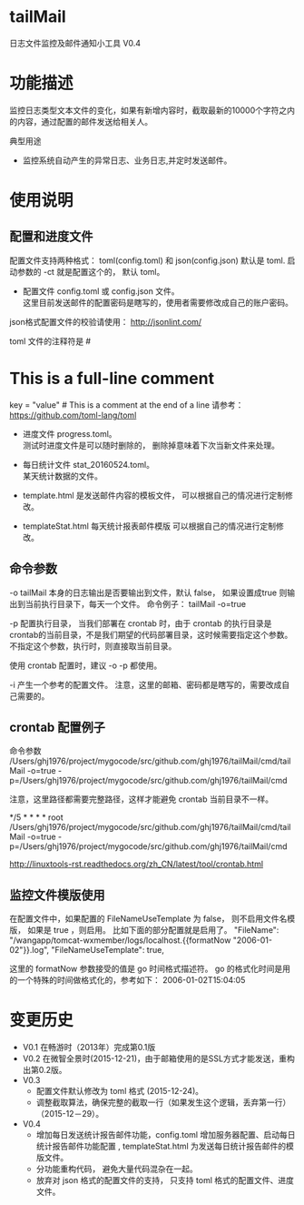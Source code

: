 tailMail
========

日志文件监控及邮件通知小工具 V0.4


# 功能描述 #
监控日志类型文本文件的变化，如果有新增内容时，截取最新的10000个字符之内的内容，通过配置的邮件发送给相关人。

典型用途
+ 监控系统自动产生的异常日志、业务日志,并定时发送邮件。


# 使用说明 #

## 配置和进度文件 ##
配置文件支持两种格式： toml(config.toml) 和 json(config.json)
默认是 toml.
启动参数的 -ct 就是配置这个的， 默认 toml。

+ 配置文件 config.toml 或 config.json 文件。   
这里目前发送邮件的配置密码是瞎写的，使用者需要修改成自己的账户密码。

json格式配置文件的校验请使用： http://jsonlint.com/

toml 文件的注释符是 #    
 # This is a full-line comment    
key = "value" # This is a comment at the end of a line
请参考： https://github.com/toml-lang/toml    


+ 进度文件 progress.toml。  
测试时进度文件是可以随时删除的， 删除掉意味着下次当新文件来处理。

+ 每日统计文件 stat_20160524.toml。  
某天统计数据的文件。

+ template.html 是发送邮件内容的模板文件，
可以根据自己的情况进行定制修改。

+ templateStat.html 每天统计报表邮件模版
可以根据自己的情况进行定制修改。


## 命令参数 ##

-o tailMail 本身的日志输出是否要输出到文件，默认 false， 如果设置成true 则输出到当前执行目录下，每天一个文件。
命令例子：
tailMail -o=true 

-p 配置执行目录， 当我们部署在 crontab 时，由于 crontab 的执行目录是crontab的当前目录，不是我们期望的代码部署目录，这时候需要指定这个参数。
不指定这个参数，执行时，则直接取当前目录。

使用 crontab 配置时，建议 -o -p 都使用。


-i 产生一个参考的配置文件。
注意，这里的邮箱、密码都是瞎写的，需要改成自己需要的。

## crontab 配置例子 ##

命令参数  
/Users/ghj1976/project/mygocode/src/github.com/ghj1976/tailMail/cmd/tailMail -o=true -p=/Users/ghj1976/project/mygocode/src/github.com/ghj1976/tailMail/cmd

注意，这里路径都需要完整路径，这样才能避免 crontab 当前目录不一样。

*/5 * * * * root /Users/ghj1976/project/mygocode/src/github.com/ghj1976/tailMail/cmd/tailMail -o=true -p=/Users/ghj1976/project/mygocode/src/github.com/ghj1976/tailMail/cmd

http://linuxtools-rst.readthedocs.org/zh_CN/latest/tool/crontab.html

## 监控文件模版使用 ##

在配置文件中，如果配置的 FileNameUseTemplate 为 false， 则不启用文件名模版， 如果是 true ，则启用。 比如下面的部分配置就是启用了。
"FileName": "/wangapp/tomcat-wxmember/logs/localhost.{{formatNow \"2006-01-02\"}}.log",
"FileNameUseTemplate": true,

这里的 formatNow 参数接受的值是 go 时间格式描述符。
go 的格式化时间是用的一个特殊的时间做格式化的，参考如下：
2006-01-02T15:04:05

# 变更历史 #

+ V0.1 在畅游时（2013年）完成第0.1版
+ V0.2 在微智全景时(2015-12-21)，由于邮箱使用的是SSL方式才能发送，重构出第0.2版。
+ V0.3 
    + 配置文件默认修改为 toml 格式 (2015-12-24)。
    + 调整截取算法，确保完整的截取一行（如果发生这个逻辑，丢弃第一行）（2015-12－29）。
+ V0.4 
	+ 增加每日发送统计报告邮件功能，config.toml 增加服务器配置、启动每日统计报告邮件功能配置 ,
	 templateStat.html 为发送每日统计报告邮件的模版文件。
	+ 分功能重构代码， 避免大量代码混杂在一起。
	+ 放弃对 json 格式的配置文件的支持， 只支持 toml 格式的配置文件、进度文件。
